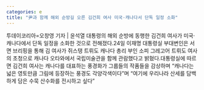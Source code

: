 ```yaml
---
categories: e
title: "尹과 함께 해외 순방길 오른 김건희 여사 미국·캐나다서 단독 일정 소화"
---
```

투데이코리아=오창영 기자 | 윤석열 대통령의 해외 순방에 동행한 김건희 여사가 미국·캐나다에서 단독 일정을 소화한 것으로 전해졌다.24일 이재명 대통령실 부대변인은 서면 브리핑을 통해 김 여사가 쥐스탱 트뤼도 캐나다 총리 부인 소피 그레고어 트뤼도 여사의 초청으로 캐나다 오타와에서 국립미술관을 함께 관람했다고 밝혔다.대통령실에 따르면 김건희 여사는 캐나다를 대표하는 풍경화가 그룹들의 작품들을 감상하며 “캐나다는 넓은 영토만큼 그림에 등장하는 풍경도 각양각색이다”며 “여기에 우리나라 산세를 담백하게 담은 수묵 산수화를 전시하고 싶다”